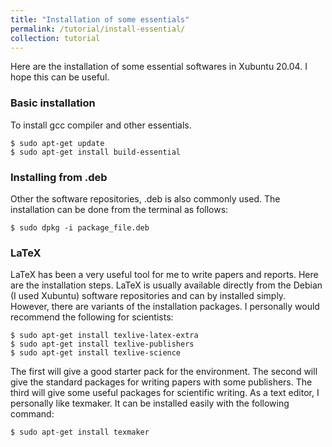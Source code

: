 ```yaml
---
title: "Installation of some essentials"
permalink: /tutorial/install-essential/
collection: tutorial
---
```


Here are the installation of some essential softwares in Xubuntu 20.04. I hope this can be useful.

### Basic installation

To install gcc compiler and other essentials.

```shell
$ sudo apt-get update
$ sudo apt-get install build-essential
```

### Installing from .deb

Other the software repositories, .deb is also commonly used. The installation can be done from the terminal as follows:

```shell
$ sudo dpkg -i package_file.deb
```

### LaTeX

LaTeX has been a very useful tool for me to write papers and reports. Here are the installation steps. LaTeX is usually available directly from the Debian (I used Xubuntu) software repositories and can by installed simply. However, there are variants of the installation packages. I personally would recommend the following for scientists:

```shell
$ sudo apt-get install texlive-latex-extra
$ sudo apt-get install texlive-publishers
$ sudo apt-get install texlive-science
```

The first will give a good starter pack for the environment. The second will give the standard packages for writing papers with some publishers. The third will give some useful packages for scientific writing. As a text editor, I personally like texmaker. It can be installed easily with the following command:

```shell
$ sudo apt-get install texmaker
```
